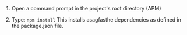 1) Open a command prompt in the project's root directory (APM)

2) Type: `npm install`
    This installs asagfasthe dependencies as defined in the package.json file.
    
